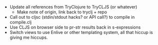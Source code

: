 * Update all references from TryClojure to TryCLJS (or whatever)
  * Make note of origin, link back to tryclj + repo
* Call out to cljsc (stdin/stdout hacks? or API call?) to compile in compile.clj
* Use CLJS on browser side to pr-str results back in s-expressions
* Switch views to use Enlive or other templating system, all that hiccup is
  giving me hiccups.

